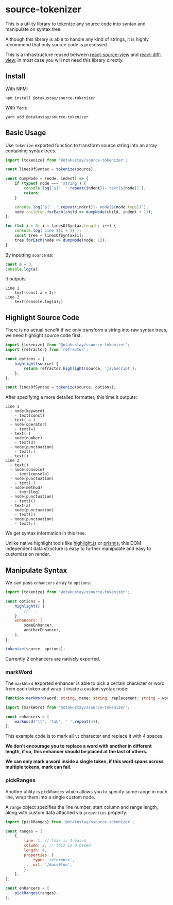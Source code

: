 # source-tokenizer

This is a utility library to tokenize any source code into syntax and manipulate on syntax tree.

Although this library is able to handle any kind of strings, it is highly recommend that only source code is processed.

This is a infrastructure reused between [react-source-view](https://github.com/otakustay/react-source-view) and [react-diff-view](https://github.com/otakustay/react-diff-view), in most case you will not need this library directly.

## Install

With NPM:

```shell
npm install @otakustay/source-tokenizer
```

With Yarn:

```shell
yarn add @otakustay/source-tokenizer
```

## Basic Usage

Use `tokenize` exported function to transform source string into an array containing syntax trees.

```javascript
import {tokenize} from '@otakustay/source-tokenizer';

const linesOfSyntax = tokenize(source);

const dumpNode = (node, indent) => {
    if (typeof node === 'string') {
        console.log(`${'  '.repeat(indent)}- text(${node})`);
        return;
    }

    console.log(`${'  '.repeat(indent)}- node(${node.type})`);
    node.children.forEach(child => dumpNode(child, indent + 1));
};

for (let i = 0; i < linesOfSyntax.length; i++) {
    console.log(`Line ${i + 1}`);
    const tree = linesOfSyntax[i];
    tree.forEach(node => dumpNode(node, 1));
}
```

By inputting `source` as:

```javascript
const a = 3;
console.log(a);
```

It outputs:

```
Line 1
  - text(const a = 3;)
Line 2
  - text(console.log(a);)
```

## Highlight Source Code

There is no actual benefit if we only transform a string into raw syntax trees, we need highlight source code first.

```javascript
import {tokenize} from '@otakustay/ssource-tokenizer';
import {refractor} from 'refractor';

const options = {
    highlight(source) {
        return refractor.highlight(source, 'javascript');
    },
};

const linesOfSyntax = tokenize(source, options);
```

After specifying a more detailed formatter, this time it outputs:

```
Line 1
  - node(keyword)
    - text(const)
  - text( a )
  - node(operator)
    - text(=)
  - text( )
  - node(number)
    - text(3)
  - node(punctuation)
    - text(;)
  - text()
Line 2
  - text()
  - node(console)
    - text(console)
  - node(punctuation)
    - text(.)
  - node(method)
    - text(log)
  - node(punctuation)
    - text(()
  - text(a)
  - node(punctuation)
    - text())
  - node(punctuation)
    - text(;)
```

We get syntax information in this tree.

Unlike native highlight tools like [highlight.js](https://www.npmjs.com/package/highlight.js) or [prismjs](https://www.npmjs.com/package/prismjs), this DOM independent data structure is easy to further manipulate and easy to customize on render.

## Manipulate Syntax

We can pass `enhancers` array to `options`:

```javascript
import {tokenize} from '@otakustay/ssource-tokenizer';

const options = {
    highlight() {
        // ...
    },
    enhancers: [
        someEnhancer,
        anotherEnhancer,
    ],
};

tokenize(source, options);
```

Currently 2 enhancers are natively exported.

### markWord

The `markWord` exported enhancer is able to pick a certain character or word from each token and wrap it inside a custom syntax node:

```typescript
function markWord(word: string, name: string, replacement: string = word): Enhancer;
```

```javascript
import {markWord} from '@otakustay/ssource-tokenizer';

const enhancers = [
    markWord('\t', 'tab', ' '.repeat(4)),
];
```

This example code is to mark all `\t` character and replace it with 4 spaces.

**We don't encourage you to replace a word with another in different length, if so, this enhancer should be placed at the last of others.**

**We can only mark a word inside a single token, if this word spans across multiple tokens, mark can fail.**

### pickRanges

Another utility is `pickRanges` which allows you to specify some range in each line, wrap them into a single custom node.

A `range` object specifies the line number, start column and range length, along with custom data attached via `properties` property:

```javascript
import {pickRanges} from '@otakustay/ssource-tokenizer';

const ranges = [
    {
        line: 1, // this is 1 based
        column: 2, // this is 0 based
        length: 4,
        properties: {
            type: 'reference',
            url: '/docs#foo',
        },
    },
];

const enhancers = [
    pickRanges(ranges),
];
```
